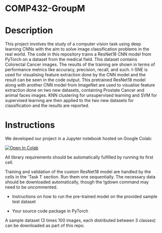 # COMP432-GroupM

# Description

This project involves the study of a computer vision task using deep learning CNNs with the aim to solve image classification problems in the real world. The code in this repository trains a ResNet18 CNN model from PyTorch on a dataset from the medical field. This dataset contains Colorectal Cancer images. The results of the training are shown in terms of performance metrics like accuracy, precision, recall, and such. t-SNE is used for visualising feature extraction done by the CNN model and the result can be seen in the code output. This pretrained ResNet18 model along with another CNN model from ImageNet are used to visualise feature extraction done on two new datasets, containing Prostate Cancer and animal faces images. KNN clustering for unsupervised learning and SVM for supervised learning are then applied to the two new datasets for classification and the results are reported.


# Instructions

We developed our project in a Jupyter notebook hosted on Google Colab: 

[![Open In Colab](https://colab.research.google.com/assets/colab-badge.svg)](https://colab.research.google.com/github/mkandaleft/COMP432-GroupM/blob/main/Comp432.ipynb)

All library requirements should be automatically fulfilled by running its first cell.

Training and validation of the custom ResNet18 model are handled by the cells in the 'Task 1' section. Run them one sequentially. The necessary data should be downloaded automatically, though the !gdown command may need to be uncommented.

  
- Instructions on how to run the pre-trained model on the provided sample test dataset
  
- Your source code package in PyTorch

A sample dataset (3 times 100 images, each distributed between 3 classes) can be downloaded as part of this repo.
